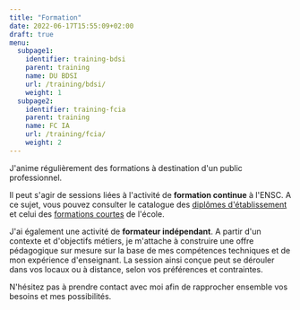 ```yaml
---
title: "Formation"
date: 2022-06-17T15:55:09+02:00
draft: true
menu:
  subpage1:
    identifier: training-bdsi
    parent: training
    name: DU BDSI
    url: /training/bdsi/
    weight: 1
  subpage2:
    identifier: training-fcia
    parent: training
    name: FC IA
    url: /training/fcia/
    weight: 2
---
```


J'anime régulièrement des formations à destination d'un public professionnel.

Il peut s'agir de sessions liées à l'activité de **formation continue** à l'ENSC. A ce sujet, vous pouvez consulter le catalogue des [diplômes d'établissement](https://ensc.bordeaux-inp.fr/fr/autres-diplomes-ensc) et celui des [formations courtes](https://ensc.bordeaux-inp.fr/fr/les-formations-courtes-lensc) de l'école.

J'ai également une activité de **formateur indépendant**. A partir d'un contexte et d'objectifs métiers, je m'attache à construire une offre pédagogique sur mesure sur la base de mes compétences techniques et de mon expérience d'enseignant. La session ainsi conçue peut se dérouler dans vos locaux ou à distance, selon vos préférences et contraintes.

N'hésitez pas à prendre contact avec moi afin de rapprocher ensemble vos besoins et mes possibilités.
